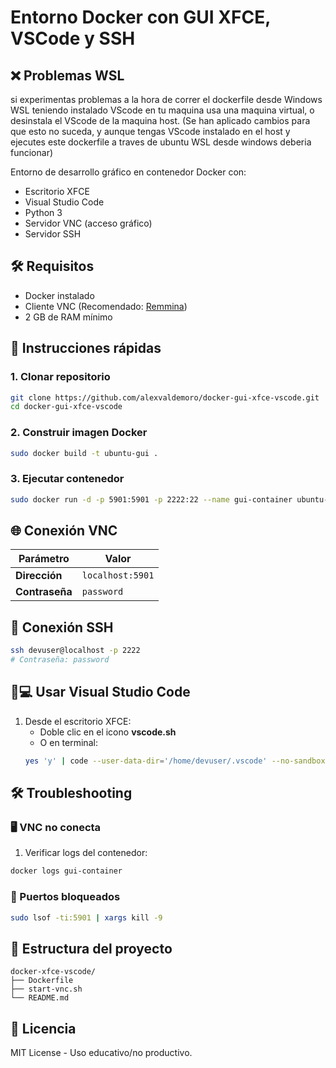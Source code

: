 # Entorno Docker con GUI XFCE, VSCode y SSH

## ❌ Problemas WSL

si experimentas problemas a la hora de correr el dockerfile desde Windows WSL teniendo instalado VScode en tu maquina usa una maquina virtual, o desinstala el VScode de la maquina host.
(Se han aplicado cambios para que esto no suceda, y aunque tengas VScode instalado en el host y ejecutes este dockerfile a traves de ubuntu WSL desde windows deberia funcionar)

Entorno de desarrollo gráfico en contenedor Docker con:
- Escritorio XFCE
- Visual Studio Code
- Python 3
- Servidor VNC (acceso gráfico)
- Servidor SSH

## 🛠 Requisitos
- Docker instalado
- Cliente VNC (Recomendado: [Remmina](https://remmina.org/))
- 2 GB de RAM mínimo

## 🚀 Instrucciones rápidas

### 1. Clonar repositorio
```bash
git clone https://github.com/alexvaldemoro/docker-gui-xfce-vscode.git
cd docker-gui-xfce-vscode
```

### 2. Construir imagen Docker
```bash
sudo docker build -t ubuntu-gui .
```

### 3. Ejecutar contenedor
```bash
sudo docker run -d -p 5901:5901 -p 2222:22 --name gui-container ubuntu-gui
```

## 🌐 Conexión VNC
| Parámetro       | Valor           |
|-----------------|-----------------|
| **Dirección**   | `localhost:5901`|
| **Contraseña**  | `password`      |

## 🔑 Conexión SSH
```bash
ssh devuser@localhost -p 2222
# Contraseña: password
```

## 👨💻 Usar Visual Studio Code
1. Desde el escritorio XFCE:
   - Doble clic en el icono **vscode.sh**
   - O en terminal:
   ```bash
   yes 'y' | code --user-data-dir='/home/devuser/.vscode' --no-sandbox
   ```

## 🛠 Troubleshooting

### 🖥 VNC no conecta
1. Verificar logs del contenedor:
```bash
docker logs gui-container
```

### 🔌 Puertos bloqueados
```bash
sudo lsof -ti:5901 | xargs kill -9
```

## 📂 Estructura del proyecto
```
docker-xfce-vscode/
├── Dockerfile
├── start-vnc.sh
└── README.md
```

## 📜 Licencia
MIT License - Uso educativo/no productivo.

